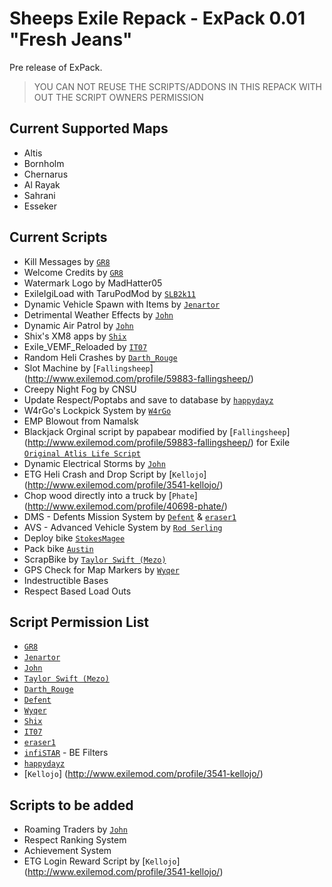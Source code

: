 Sheeps Exile Repack - ExPack 0.01 "Fresh Jeans"
=============

Pre release of ExPack. 

> YOU CAN NOT REUSE THE SCRIPTS/ADDONS IN THIS REPACK WITH OUT THE SCRIPT OWNERS PERMISSION

Current Supported Maps
--------------------------
* Altis
* Bornholm
* Chernarus 
* Al Rayak
* Sahrani
* Esseker

Current Scripts
--------------------------
* Kill Messages by [`GR8`](http://www.exilemod.com/profile/64-gr8/)
* Welcome Credits by [`GR8`](http://www.exilemod.com/profile/64-gr8/)
* Watermark Logo by MadHatter05
* ExileIgiLoad with TaruPodMod by [`SLB2k11`](http://www.exilemod.com/profile/409-slb2k11/)
* Dynamic Vehicle Spawn with Items by [`Jenartor`](http://www.exilemod.com/profile/53934-jenartor/)
* Detrimental Weather Effects by [`John`](http://www.exilemod.com/profile/38-john/)
* Dynamic Air Patrol by [`John`](http://www.exilemod.com/profile/38-john/)
* Shix's XM8 apps by [`Shix`](http://www.exilemod.com/profile/4566-shix/)
* Exile_VEMF_Reloaded by [`IT07`](http://www.exilemod.com/profile/332-it07/)
* Random Heli Crashes by [`Darth_Rouge`](http://www.exilemod.com/profile/3705-darth_rogue/)
* Slot Machine by [`Fallingsheep`] (http://www.exilemod.com/profile/59883-fallingsheep/)
* Creepy Night Fog by CNSU
* Update Respect/Poptabs and save to database by [`happydayz`](http://www.exilemod.com/profile/3076-happydayz/)
* W4rGo's Lockpick System by [`W4rGo`](http://www.exilemod.com/profile/3342-w4rgo/)
* EMP Blowout from Namalsk
* Blackjack Orginal script by papabear modified by [`Fallingsheep`] (http://www.exilemod.com/profile/59883-fallingsheep/) for Exile [`Original Atlis Life Script`](http://www.altisliferpg.com/topic/7532-howto-blackjackreal/)
* Dynamic Electrical Storms by [`John`](http://www.exilemod.com/profile/38-john/)
* ETG Heli Crash and Drop Script by [`Kellojo`] (http://www.exilemod.com/profile/3541-kellojo/)
* Chop wood directly into a truck by  [`Phate`] (http://www.exilemod.com/profile/40698-phate/)
* DMS - Defents Mission System by [`Defent`](http://www.exilemod.com/profile/259-defent/) & [`eraser1`](http://www.exilemod.com/profile/96-eraser1/)
* AVS - Advanced Vehicle System by [`Rod Serling`](http://www.exilemod.com/profile/20-rod-serling/)
* Deploy bike [`StokesMagee`](http://www.exilemod.com/profile/49712-stokesmagee/)
* Pack bike [`Austin`](http://www.exilemod.com/profile/41-austin/)
* ScrapBike by [`Taylor Swift (Mezo)`](http://www.exilemod.com/profile/472-taylor-swift-mezo/)
* GPS Check for Map Markers by [`Wyqer`](http://www.exilemod.com/profile/52393-wyqer/)
* Indestructible Bases
* Respect Based Load Outs

Script Permission List
--------------------------
* [`GR8`](http://www.exilemod.com/profile/64-gr8/)
* [`Jenartor`](http://www.exilemod.com/profile/53934-jenartor/)
* [`John`](http://www.exilemod.com/profile/38-john/)
* [`Taylor Swift (Mezo)`](http://www.exilemod.com/profile/472-taylor-swift-mezo/)
* [`Darth_Rouge`](http://www.exilemod.com/profile/3705-darth_rogue/)
* [`Defent`](http://www.exilemod.com/profile/259-defent/)
* [`Wyqer`](http://www.exilemod.com/profile/52393-wyqer/)
* [`Shix`](http://www.exilemod.com/profile/4566-shix/)
* [`IT07`](http://www.exilemod.com/profile/332-it07/)
* [`eraser1`](http://www.exilemod.com/profile/96-eraser1/)
* [`infiSTAR`](http://www.exilemod.com/profile/11-infistar/) - BE Filters
* [`happydayz`](http://www.exilemod.com/profile/3076-happydayz/)
* [`Kellojo`] (http://www.exilemod.com/profile/3541-kellojo/)

Scripts to be added 
--------------------------
* Roaming Traders by [`John`](http://www.exilemod.com/profile/38-john/)
* Respect Ranking System
* Achievement System
* ETG Login Reward Script by [`Kellojo`] (http://www.exilemod.com/profile/3541-kellojo/)

